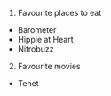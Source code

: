 1. Favourite places to eat
  * Barometer
  * Hippie at Heart
  * Nitrobuzz
2. Favourite movies
  * Tenet
